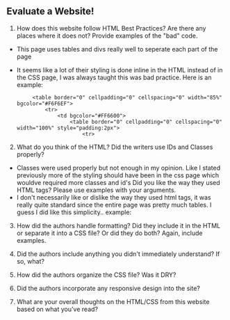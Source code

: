 ## Evaluate a Website! 
 
1) How does this website follow HTML Best Practices? Are there any places where 
it does not?  Provide examples of the "bad" code.
 - This page uses tables and divs really well to seperate each part of the page
 - It seems like a lot of their styling is done inline in the HTML instead of in the CSS page, I was always taught this was bad practice.  Here is an example:
 
            <table border="0" cellpadding="0" cellspacing="0" width="85%" bgcolor="#F6F6EF">
                <tr>
                    <td bgcolor="#FF6600">
                        <table border="0" cellpadding="0" cellspacing="0" width="100%" style="padding:2px">
                            <tr>
2) What do you think of the HTML? Did the writers use IDs and Classes properly? 
 - Classes were used properly but not enough in my opinion. Like I stated previously more of the styling should have been in the css page which wouldve required more classes and id's
Did you like the way they used HTML tags?  Please use examples with your arguments.
 - I don't necessarily like or dislike the way they used html tags, it was really quite standard since the entire page was pretty much tables.  I guess I did like this simplicity.. example:

3) How did the authors handle formatting? Did they include it in the HTML or 
separate it into a CSS file? Or did they do both?  Again, include examples.
 
4) Did the authors include anything you didn't immediately understand? 
If so, what?
 
5) How did the authors organize the CSS file? Was it DRY?
 
6) Did the authors incorporate any responsive design into the site?
 
7) What are your overall thoughts on the HTML/CSS from this website based on 
what you've read?
